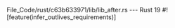 File_Code/rust/c63b633971/lib/lib_after.rs --- Rust
19 #![feature(infer_outlives_requirements)]                                                                                                                    

